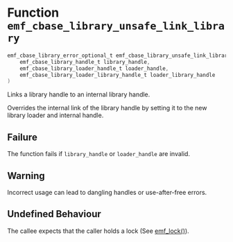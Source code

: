 # Function `emf_cbase_library_unsafe_link_library`

```c
emf_cbase_library_error_optional_t emf_cbase_library_unsafe_link_library(
    emf_cbase_library_handle_t library_handle, 
    emf_cbase_library_loader_handle_t loader_handle,
    emf_cbase_library_loader_library_handle_t loader_library_handle
)
```

Links a library handle to an internal library handle.

Overrides the internal link of the library handle by setting it to the new library loader and internal handle.

## Failure

The function fails if `library_handle` or `loader_handle` are invalid.

## Warning

Incorrect usage can lead to dangling handles or use-after-free errors.

## Undefined Behaviour

The callee expects that the caller holds a lock (See [emf_lock()](./fn.emf_lock.md)).
